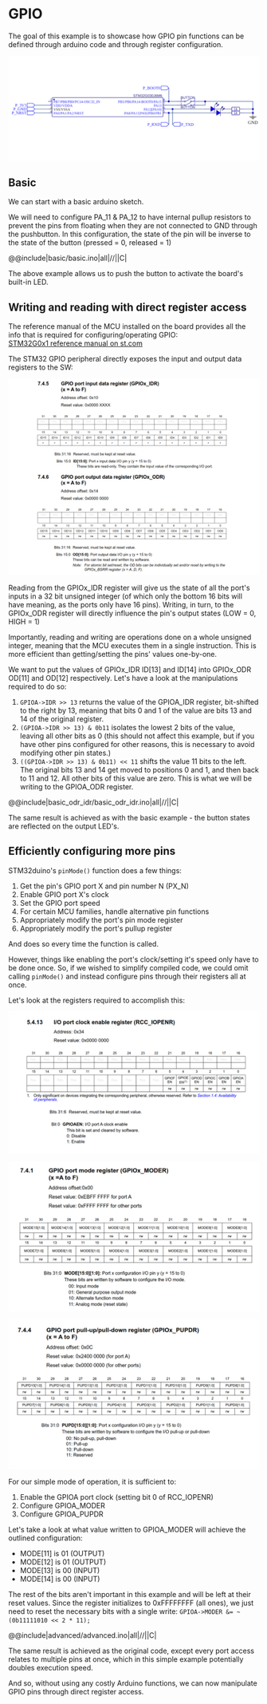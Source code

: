 # GPIO
The goal of this example is to showcase how GPIO pin functions can be defined through arduino code and through register configuration.

![Circuit schematic](example_schematic.png "Schematic")


## Basic
We can start with a basic arduino sketch.

We will need to configure PA_11 & PA_12 to have internal pullup resistors to prevent the pins from floating when they are not connected to GND through the pushbutton.
In this configuration, the state of the pin will be inverse to the state of the button (pressed = 0, released = 1)

@@include|basic/basic.ino|all|//||C|

The above example allows us to push the button to activate the board's built-in LED.

## Writing and reading with direct register access
The reference manual of the MCU installed on the board provides all the info that is required for configuring/operating GPIO: \
[STM32G0x1 reference manual on st.com](https://www.st.com/resource/en/reference_manual/rm0444-stm32g0x1-advanced-armbased-32bit-mcus-stmicroelectronics.pdf)

The STM32 GPIO peripheral directly exposes the input and output data registers to the SW:

![GPIOx_IDR and GPIOx_ODR register descriptions](idrandodr.png)

Reading from the GPIOx_IDR register will give us the state of all the port's inputs in a 32 bit unsigned integer (of which only the bottom 16 bits will have meaning, as the ports only have 16 pins).
Writing, in turn, to the GPIOx_ODR register will directly influence the pin's output states (LOW = 0, HIGH = 1)

Importantly, reading and writing are operations done on a whole unsigned integer, meaning that the MCU executes them in a single instruction. This is more efficient than getting/setting the pins' values one-by-one.

We want to put the values of GPIOx_IDR ID[13] and ID[14] into GPIOx_ODR OD[11] and OD[12] respectively. Let's have a look at the manipulations required to do so:

1. `GPIOA->IDR >> 13` returns the value of the GPIOA_IDR register, bit-shifted to the right by 13, meaning that bits 0 and 1 of the value are bits 13 and 14 of the original register.
2. `(GPIOA->IDR >> 13) & 0b11` isolates the lowest 2 bits of the value, leaving all other bits as 0 (this should not affect this example, but if you have other pins configured for other reasons, this is necessary to avoid modifying other pin states.) 
3. `((GPIOA->IDR >> 13) & 0b11) << 11` shifts the value 11 bits to the left. The original bits 13 and 14 get moved to positions 0 and 1, and then back to 11 and 12. All other bits of this value are zero. This is what we will be writing to the GPIOA_ODR register.

@@include|basic_odr_idr/basic_odr_idr.ino|all|//||C|

The same result is achieved as with the basic example - the button states are reflected on the output LED's.

## Efficiently configuring more pins

STM32duino's `pinMode()` function does a few things:
1. Get the pin's GPIO port X and pin number N (PX_N)
2. Enable GPIO port X's clock
3. Set the GPIO port speed
4. For certain MCU families, handle alternative pin functions
5. Appropriately modify the port's pin mode register
6. Appropriately modify the port's pullup register

And does so every time the function is called.

However, things like enabling the port's clock/setting it's speed only have to be done once. 
So, if we wished to simplify compiled code, we could omit calling `pinMode()` and instead configure pins through their registers all at once.

Let's look at the registers required to accomplish this:

![RCC_IOPENR register description](iopenr.png)

![GPIOx_MODER register description](moder.png)

![GPIOX_PUPDR register description](pupdr.png)

For our simple mode of operation, it is sufficient to:
1. Enable the GPIOA port clock (setting bit 0 of RCC_IOPENR)
2. Configure GPIOA_MODER    
3. Configure GPIOA_PUPDR

Let's take a look at what value written to GPIOA_MODER will achieve the outlined configuration:
- MODE[11] is 01 (OUTPUT)
- MODE[12] is 01 (OUTPUT)
- MODE[13] is 00 (INPUT)
- MODE[14] is 00 (INPUT)

The rest of the bits aren't important in this example and will be left at their reset values.
Since the register initializes to 0xFFFFFFFF (all ones), we just need to reset the necessary bits with a single write:
`GPIOA->MODER &= ~(0b11111010 << 2 * 11);` 

@@include|advanced/advanced.ino|all|//||C|

The same result is achieved as the original code, except every port access relates to multiple pins at once, which in this simple example potentially doubles execution speed.

And so, without using any costly Arduino functions, we can now manipulate GPIO pins through direct register access.
